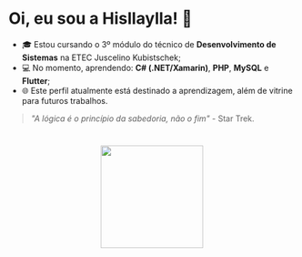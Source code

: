 # Oi, eu sou a Hisllaylla!  🖖
* 🎓 Estou cursando o 3º módulo do técnico de **Desenvolvimento de Sistemas** na ETEC Juscelino Kubistschek;
* 💻 No momento, aprendendo: **C# (.NET/Xamarin)**, **PHP**, **MySQL** e **Flutter**;
* 🌐 Este perfil atualmente está destinado a aprendizagem, além de vitrine para futuros trabalhos.
>_"A lógica é o princípio da sabedoria, não o fim"_ - Star Trek.
#
<div>
  <p align="center">
    <a heref="https://github.com/Hisllaylla">
    <img height="180em" src="https://github-readme-stats.vercel.app/api?username=Hisllaylla&show_icons=true&theme=jolly&include_all_commits=true&count_private=true"/>
  </p>
</div>  

